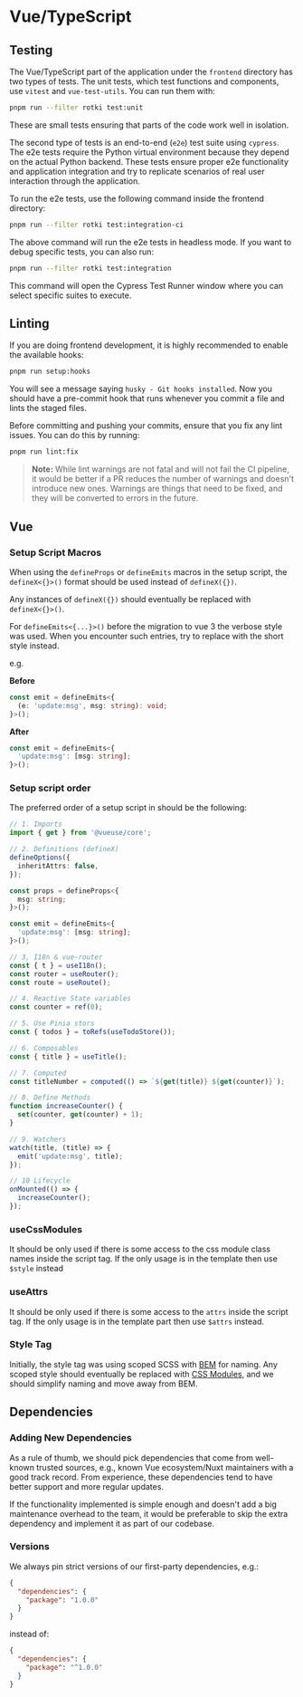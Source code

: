 # Vue/TypeScript

## Testing

The Vue/TypeScript part of the application under the `frontend` directory has two types of tests. The unit tests, which test functions and components, use `vitest` and `vue-test-utils`. You can run them with:

```sh
pnpm run --filter rotki test:unit
```

These are small tests ensuring that parts of the code work well in isolation.

The second type of tests is an end-to-end (`e2e`) test suite using `cypress`. The e2e tests require the Python virtual environment because they depend on the actual Python backend. These tests ensure proper e2e functionality and application integration and try to replicate scenarios of real user interaction through the application.

To run the e2e tests, use the following command inside the frontend directory:

```sh
pnpm run --filter rotki test:integration-ci
```

The above command will run the e2e tests in headless mode. If you want to debug specific tests, you can also run:

```sh
pnpm run --filter rotki test:integration
```

This command will open the Cypress Test Runner window where you can select specific suites to execute.

## Linting

If you are doing frontend development, it is highly recommended to enable the available hooks:

```sh
pnpm run setup:hooks
```

You will see a message saying `husky - Git hooks installed`. Now you should have a pre-commit hook that runs whenever you commit a file and lints the staged files.

Before committing and pushing your commits, ensure that you fix any lint issues. You can do this by running:

```sh
pnpm run lint:fix
```

> **Note:** While lint warnings are not fatal and will not fail the CI pipeline, it would be better if a PR reduces the number of warnings and doesn't introduce new ones. Warnings are things that need to be fixed, and they will be converted to errors in the future.

## Vue

### Setup Script Macros

When using the `defineProps` or `defineEmits` macros in the setup script, the `defineX<{}>()` format should be used instead of `defineX({})`.

Any instances of `defineX({})` should eventually be replaced with `defineX<{}>()`.

For `defineEmits<{...}>()` before the migration to vue 3 the verbose style was used. When you encounter such entries,
try to replace with the short style instead.

e.g.

**Before**

```typescript
const emit = defineEmits<{
  (e: 'update:msg', msg: string): void;
}>();
```

**After**

```typescript
const emit = defineEmits<{
  'update:msg': [msg: string];
}>();
```

### Setup script order

The preferred order of a setup script in should be the following:

```typescript
// 1. Imports
import { get } from '@vueuse/core';

// 2. Definitions (defineX)
defineOptions({
  inheritAttrs: false,
});

const props = defineProps<{
  msg: string;
}>();

const emit = defineEmits<{
  'update:msg': [msg: string];
}>();

// 3, I18n & vue-router
const { t } = useI18n();
const router = useRouter();
const route = useRoute();

// 4. Reactive State variables
const counter = ref(0);

// 5. Use Pinia stors
const { todos } = toRefs(useTodoStore());

// 6. Composables
const { title } = useTitle();

// 7. Computed
const titleNumber = computed(() => `${get(title)} ${get(counter)}`);

// 8. Define Methods
function increaseCounter() {
  set(counter, get(counter) + 1);
}

// 9. Watchers
watch(title, (title) => {
  emit('update:msg', title);
});

// 10 Lifecycle
onMounted(() => {
  increaseCounter();
});
```

### useCssModules

It should be only used if there is some access to the css module class names inside the script tag.
If the only usage is in the template then use `$style` instead

### useAttrs

It should be only used if there is some access to the `attrs` inside the script tag.
If the only usage is in the template part then use `$attrs` instead.

### Style Tag

Initially, the style tag was using scoped SCSS with [BEM](https://getbem.com/naming/) for naming. Any scoped style should eventually be replaced with [CSS Modules](https://vuejs.org/api/sfc-css-features.html#css-modules), and we should simplify naming and move away from BEM.

## Dependencies

### Adding New Dependencies

As a rule of thumb, we should pick dependencies that come from well-known trusted sources, e.g., known Vue ecosystem/Nuxt maintainers with a good track record. From experience, these dependencies tend to have better support and more regular updates.

If the functionality implemented is simple enough and doesn't add a big maintenance overhead to the team, it would be preferable to skip the extra dependency and implement it as part of our codebase.

### Versions

We always pin strict versions of our first-party dependencies, e.g.:

```json
{
  "dependencies": {
    "package": "1.0.0"
  }
}
```

instead of:

```json
{
  "dependencies": {
    "package": "^1.0.0"
  }
}
```

